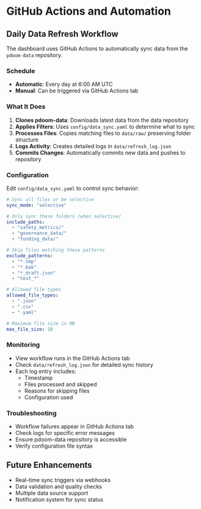 # GitHub Actions and Automation

## Daily Data Refresh Workflow

The dashboard uses GitHub Actions to automatically sync data from the `pdoom-data` repository.

### Schedule
- **Automatic**: Every day at 6:00 AM UTC
- **Manual**: Can be triggered via GitHub Actions tab

### What It Does
1. **Clones pdoom-data**: Downloads latest data from the data repository
2. **Applies Filters**: Uses `config/data_sync.yaml` to determine what to sync
3. **Processes Files**: Copies matching files to `data/raw/` preserving folder structure
4. **Logs Activity**: Creates detailed logs in `data/refresh_log.json`
5. **Commits Changes**: Automatically commits new data and pushes to repository

### Configuration
Edit `config/data_sync.yaml` to control sync behavior:

```yaml
# Sync all files or be selective
sync_mode: "selective"

# Only sync these folders (when selective)
include_paths:
  - "safety_metrics/"
  - "governance_data/"
  - "funding_data/"

# Skip files matching these patterns
exclude_patterns:
  - "*.tmp"
  - "*.bak" 
  - "*_draft.json"
  - "test_*"

# Allowed file types
allowed_file_types:
  - ".json"
  - ".csv"
  - ".yaml"

# Maximum file size in MB
max_file_size: 10
```

### Monitoring
- View workflow runs in the GitHub Actions tab
- Check `data/refresh_log.json` for detailed sync history
- Each log entry includes:
  - Timestamp
  - Files processed and skipped
  - Reasons for skipping files
  - Configuration used

### Troubleshooting
- Workflow failures appear in GitHub Actions tab
- Check logs for specific error messages
- Ensure pdoom-data repository is accessible
- Verify configuration file syntax

## Future Enhancements
- Real-time sync triggers via webhooks
- Data validation and quality checks
- Multiple data source support
- Notification system for sync status
